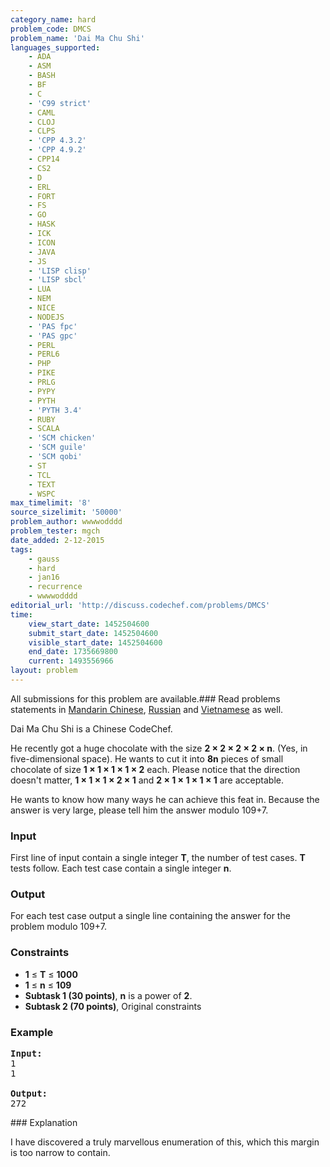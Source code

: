 ```yaml
---
category_name: hard
problem_code: DMCS
problem_name: 'Dai Ma Chu Shi'
languages_supported:
    - ADA
    - ASM
    - BASH
    - BF
    - C
    - 'C99 strict'
    - CAML
    - CLOJ
    - CLPS
    - 'CPP 4.3.2'
    - 'CPP 4.9.2'
    - CPP14
    - CS2
    - D
    - ERL
    - FORT
    - FS
    - GO
    - HASK
    - ICK
    - ICON
    - JAVA
    - JS
    - 'LISP clisp'
    - 'LISP sbcl'
    - LUA
    - NEM
    - NICE
    - NODEJS
    - 'PAS fpc'
    - 'PAS gpc'
    - PERL
    - PERL6
    - PHP
    - PIKE
    - PRLG
    - PYPY
    - PYTH
    - 'PYTH 3.4'
    - RUBY
    - SCALA
    - 'SCM chicken'
    - 'SCM guile'
    - 'SCM qobi'
    - ST
    - TCL
    - TEXT
    - WSPC
max_timelimit: '8'
source_sizelimit: '50000'
problem_author: wwwwodddd
problem_tester: mgch
date_added: 2-12-2015
tags:
    - gauss
    - hard
    - jan16
    - recurrence
    - wwwwodddd
editorial_url: 'http://discuss.codechef.com/problems/DMCS'
time:
    view_start_date: 1452504600
    submit_start_date: 1452504600
    visible_start_date: 1452504600
    end_date: 1735669800
    current: 1493556966
layout: problem
---
```

All submissions for this problem are available.###  Read problems statements in [Mandarin Chinese](http://www.codechef.com/download/translated/JAN16/mandarin/DMCS.pdf), [Russian](http://www.codechef.com/download/translated/JAN16/russian/DMCS.pdf) and [Vietnamese](http://www.codechef.com/download/translated/JAN16/vietnamese/DMCS.pdf) as well.

Dai Ma Chu Shi is a Chinese CodeChef.

He recently got a huge chocolate with the size **2 × 2 × 2 × 2 × n**. (Yes, in five-dimensional space).
He wants to cut it into **8n** pieces of small chocolate of size **1 × 1 × 1 × 1 × 2** each. Please notice that the direction doesn't matter, **1 × 1 × 1 × 2 × 1** and **2 × 1 × 1 × 1 × 1**  are acceptable.

He wants to know how many ways he can achieve this feat in. Because the answer is very large, please tell him the answer modulo 109+7.

### Input

First line of input contain a single integer **T**, the number of test cases. **T** tests follow. Each test case contain a single integer **n**.

### Output

For each test case output a single line containing the answer for the problem modulo 109+7.

### Constraints

- **1** ≤ **T** ≤ **1000**
- **1** ≤ **n** ≤ **109**
- **Subtask 1 (30 points)**, **n** is a power of **2**.
- **Subtask 2 (70 points)**, Original constraints

### Example

<pre><b>Input:</b>
1
1

<b>Output:</b>
272
</pre>### Explanation

I have discovered a truly marvellous enumeration of this, which this margin is too narrow to contain.
